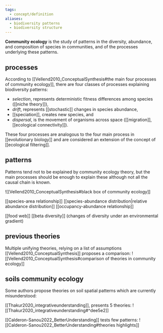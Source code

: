 ```yaml
---
tags:
  - concept/definition
aliases:
  - biodiversity patterns
  - biodiversity structure
---
```

**Community ecology** is the study of patterns in the diversity, abundance, and composition of species in communities, and of the processes underlying these patterns.
## processes
According to [[Vellend2010_ConceptualSynthesis#the main four processes of community ecology]], there are four classes of processes explaining biodiversity patterns:
- _selection_, represents deterministic fitness differences among species ([[niche theory]]),
- _drift_, represents [[stochastic]] changes in species abundance,
- [[speciation]], creates new species, and
- _dispersal_, is the movement of organisms across space ([[migration]], [[ecological connectivity]]).

These four processes are analogous to the four main process in [[evolutionary biology]] and are considered an extension of the concept of [[ecological filtering]].
## patterns
Patterns tend not to be explained by community ecology theory, but the main processes should be enough to explain these although not all the causal chain is known.

![[Vellend2010_ConceptualSynthesis#black box of community ecology]]

[[species-area relationship]]
[[species-abundance distribution|relative abundance distribution]]
[[occupancy-abundance relationship]]

[[food web]]
[[beta diversity]] (changes of diversity under an environmental gradient)
## previous theories
Multiple unifying theories, relying on a list of assumptions [[Vellend2010_ConceptualSynthesis]] proposes a comparison:
![[Vellend2010_ConceptualSynthesis#comparison of theories in community ecology]]
## soils community ecology
Some authors propose theories on soil spatial patterns which are currently misunderstood:

[[Thakur2020_integrativeunderstanding]], presents 5 theories:
![[Thakur2020_integrativeunderstanding#^dee5e2]]

[[Calderon-Sanou2022_BetterUnderstanding]] tests few patterns:
![[Calderon-Sanou2022_BetterUnderstanding#theories highlights]]